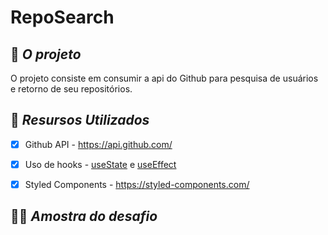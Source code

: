 # **RepoSearch** 

## 🎯 **_O projeto_** 
O projeto consiste em consumir a api do Github para pesquisa de usuários e retorno de seu repositórios.

## 🔗 **_Resursos Utilizados_**

- [x]  Github API  - https://api.github.com/
- [x]  Uso de hooks - [useState](https://pt-br.reactjs.org/docs/hooks-state.html) e [useEffect](https://pt-br.reactjs.org/docs/hooks-effect.html)

- [x]  Styled Components - https://styled-components.com/


## 👩‍💻 **_Amostra do desafio_**
<br>



<br>